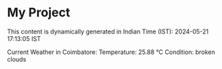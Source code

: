 # My Project

This content is dynamically generated in Indian Time (IST): 2024-05-21 17:13:05 IST


Current Weather in Coimbatore:
Temperature: 25.88 °C
Condition: broken clouds
